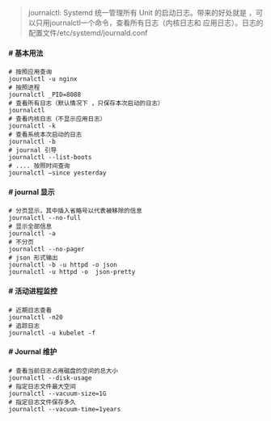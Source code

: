 > journalctl: Systemd 统一管理所有 Unit 的启动日志。带来的好处就是 ，可以只用journalctl一个命令，查看所有日志（内核日志和 应用日志）。日志的配置文件/etc/systemd/journald.conf 

#### # 基本用法

    # 按照应用查询
    journalctl -u nginx
    # 按照进程
    journalctl _PID=8088
    # 查看所有日志（默认情况下 ，只保存本次启动的日志）
    journalctl 
    # 查看内核日志（不显示应用日志）
    journalctl -k 
    # 查看系统本次启动的日志
    journalctl -b
    # journal 引导
    journalctl --list-boots 
    # .... 按照时间查询
    journalctl –since yesterday


#### # journal 显示
    
    # 分页显示，其中插入省略号以代表被移除的信息
    journalctl --no-full
    # 显示全部信息
    journalctl -a
    # 不分页
    journalctl --no-pager
    # json 形式输出
    journalctl -b -u httpd -o json
    journalctl -u httpd -o  json-pretty

#### # 活动进程监控

    # 近期日志查看
    journalctl -n20
    # 追踪日志
    journalctl -u kubelet -f

#### # Journal 维护

    # 查看当前日志占用磁盘的空间的总大小
    journalctl --disk-usage
    # 指定日志文件最大空间
    journalctl --vacuum-size=1G
    # 指定日志文件保存多久
    journalctl --vacuum-time=1years